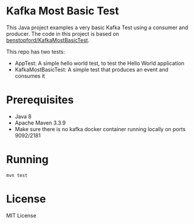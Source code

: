 # Kafka Most Basic Test
This Java project examples a very basic Kafka Test using a consumer and producer.
The code in this project is based on [benstopford/KafkaMostBasicTest](https://gist.github.com/benstopford/49555b2962f93f6d50e3).

This repo has two tests:
- AppTest: A simple hello world test, to test the Hello World application
- KafkaMostBasicTest: A simple test that produces an event and consumes it

# Prerequisites

- Java 8
- Apache Maven 3.3.9
- Make sure there is no kafka docker container running locally on ports 9092/2181

# Running

```
mvn test
```

# License
MIT License